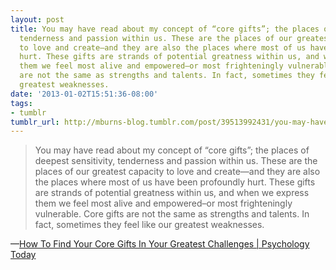 ```yaml
---
layout: post
title: You may have read about my concept of “core gifts”; the places of deepest sensitivity,
  tenderness and passion within us. These are the places of our greatest capacity
  to love and create—and they are also the places where most of us have been profoundly
  hurt. These gifts are strands of potential greatness within us, and when we express
  them we feel most alive and empowered–or most frighteningly vulnerable. Core gifts
  are not the same as strengths and talents. In fact, sometimes they feel like our
  greatest weaknesses.
date: '2013-01-02T15:51:36-08:00'
tags:
- tumblr
tumblr_url: http://mburns-blog.tumblr.com/post/39513992431/you-may-have-read-about-my-concept-of-core
---
```

<blockquote>You may have read about my concept of “core gifts”; the places of deepest sensitivity, tenderness and passion within us. These are the places of our greatest capacity to love and create—and they are also the places where most of us have been profoundly hurt. These gifts are strands of potential greatness within us, and when we express them we feel most alive and empowered&ndash;or most frighteningly vulnerable. Core gifts are not the same as strengths and talents. In fact, sometimes they feel like our greatest weaknesses.</blockquote>&#8212;<a href="http://www.psychologytoday.com/blog/finding-love/201301/how-find-your-core-gifts-in-your-greatest-challenges">How To Find Your Core Gifts In Your Greatest Challenges | Psychology Today</a>
